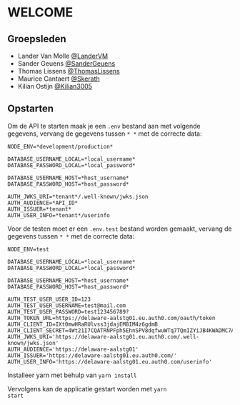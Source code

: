 # WELCOME

## Groepsleden

- Lander Van Molle [@LanderVM](https://github.com/LanderVM)
- Sander Geuens [@SanderGeuens](https://github.com/SanderGeuens)
- Thomas Lissens [@ThomasLissens](https://github.com/ThomasLissens)
- Maurice Cantaert [@Skerath](https://github.com/Skerath)
- Kilian Ostijn [@Kilian3005](https://github.com/Kilian3005)

## Opstarten

Om de API te starten maak je een `.env` bestand aan met volgende gegevens, vervang de gegevens tussen `* *` met de correcte data:

```
NODE_ENV=*development/production*

DATABASE_USERNAME_LOCAL=*local_username*
DATABASE_PASSWORD_LOCAL=*local_password*

DATABASE_USERNAME_HOST=*host_username*
DATABASE_PASSWORD_HOST=*host_password*

AUTH_JWKS_URI=*tenant*/.well-known/jwks.json
AUTH_AUDIENCE=*API_ID*
AUTH_ISSUER=*tenant*
AUTH_USER_INFO=*tenant*/userinfo
```

Voor de testen moet er een `.env.test` bestand worden gemaakt, vervang de gegevens tussen `* *` met de correcte data:

```
NODE_ENV=test

DATABASE_USERNAME_LOCAL=*local_username*
DATABASE_PASSWORD_LOCAL=*local_password*

DATABASE_USERNAME_HOST=*host_username*
DATABASE_PASSWORD_HOST=*host_password*

AUTH_TEST_USER_USER_ID=123
AUTH_TEST_USER_USERNAME=test@mail.com
AUTH_TEST_USER_PASSWORD=test123456789?
AUTH_TOKEN_URL=https://delaware-aalstg01.eu.auth0.com/oauth/token
AUTH_CLIENT_ID=IXt0mwHRaRUlvss3jdajEM8IM4z6gdmB
AUTH_CLIENT_SECRET=4Wt21I7CQATRNPFph5EhnSPV8dqfwuWTq7TQmIZYiJB4KWADMC7AQGUccLa6qgWj
AUTH_JWKS_URI='https://delaware-aalstg01.eu.auth0.com/.well-known/jwks.json'
AUTH_AUDIENCE='https://delaware-aalstg01'
AUTH_ISSUER='https://delaware-aalstg01.eu.auth0.com/'
AUTH_USER_INFO='https://delaware-aalstg01.eu.auth0.com/userinfo'
```

Installeer yarn met behulp van <code>yarn install</code>

Vervolgens kan de applicatie gestart worden met <code>yarn start</code>

